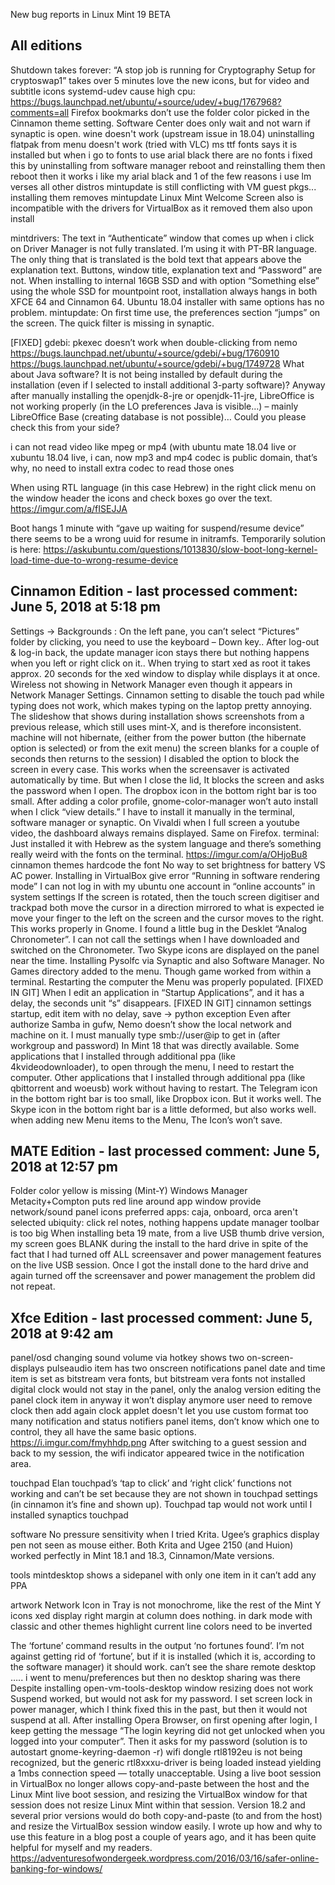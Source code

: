 New bug reports in Linux Mint 19 BETA

All editions
------------

Shutdown takes forever: “A stop job is running for Cryptography Setup for cryptoswap1” takes over 5 minutes
love the new icons, but for video and subtitle icons
systemd-udev cause high cpu: https://bugs.launchpad.net/ubuntu/+source/udev/+bug/1767968?comments=all
Firefox bookmarks don’t use the folder color picked in the Cinnamon theme setting.
Software Center does only wait and not warn if synaptic is open.
wine doesn't work (upstream issue in 18.04)
uninstalling flatpak from menu doesn't work (tried with VLC)
ms ttf fonts says it is installed but when i go to fonts to use arial black there are no fonts i fixed this by uninstalling from software manager reboot and reinstalling them then reboot then it works i like my arial black and 1 of the few reasons i use lm verses all other distros
mintupdate is still conflicting with VM guest pkgs... installing them removes mintupdate
Linux Mint Welcome Screen also is incompatible with the drivers for VirtualBox as it removed them also upon install

mintdrivers: The text in “Authenticate” window that comes up when i click on Driver Manager is not fully translated. I’m using it with PT-BR language. The only thing that is translated is the bold text that appears above the explanation text. Buttons, window title, explanation text and “Password” are not.
When installing to internal 16GB SSD and with option “Something else” using the whole SSD for mountpoint root, installation always hangs in both XFCE 64 and Cinnamon 64. Ubuntu 18.04 installer with same options has no problem.
mintupdate: On first time use, the preferences section “jumps” on the screen.
The quick filter is missing in synaptic.

[FIXED] gdebi: pkexec doesn’t work when double-clicking from nemo https://bugs.launchpad.net/ubuntu/+source/gdebi/+bug/1760910 https://bugs.launchpad.net/ubuntu/+source/gdebi/+bug/1749728
What about Java software? It is not being installed by default during the installation (even if I selected to install additional 3-party software)? Anyway after manually installing the openjdk-8-jre or openjdk-11-jre, LibreOffice is not working properly (in the LO preferences Java is visible…) – mainly LibreOffice Base (creating database is not possible)… Could you please check this from your side?

i can not read video like mpeg or mp4 (with ubuntu mate 18.04 live or xubuntu 18.04 live, i can, now mp3 and mp4 codec is public domain, that’s why, no need to install extra codec to read those ones 

When using RTL language (in this case Hebrew) in the right click menu on the window header the icons and check boxes go over the text. https://imgur.com/a/fISEJJA

Boot hangs 1 minute with “gave up waiting for suspend/resume device”
	there seems to be a wrong uuid for resume in initramfs.
	Temporarily solution is here: https://askubuntu.com/questions/1013830/slow-boot-long-kernel-load-time-due-to-wrong-resume-device


Cinnamon Edition - last processed comment: June 5, 2018 at 5:18 pm
------------------------------------------------------------------

Settings -> Backgrounds : On the left pane, you can’t select “Pictures” folder by clicking, you need to use the keyboard – Down key..
After log-out & log-in back, the update manager icon stays there but nothing happens when you left or right click on it..
When trying to start xed as root it takes approx. 20 seconds for the xed window to display while displays it at once.
Wireless not showing in Network Manager even though it appears in Network Manager Settings.
Cinnamon setting to disable the touch pad while typing does not work, which makes typing on the laptop pretty annoying.
The slideshow that shows during installation shows screenshots from a previous release, which still uses mint-X, and is therefore inconsistent. 
machine will not hibernate, (either from the power button (the hibernate option is selected) or from the exit menu) the screen blanks for a couple of seconds then returns to the session)
I disabled the option to block the screen in every case. This works when the screensaver is activated automatically by time. But when I close the lid, It blocks the screen and asks the password when I open.
The dropbox icon in the bottom right bar is too small.
After adding a color profile, gnome-color-manager won’t auto install when I click “view details.” I have to install it manually in the terminal, software manager or synaptic.
On Vivaldi when I full screen a youtube video, the dashboard always remains displayed. Same on Firefox.
terminal: Just installed it with Hebrew as the system language and there’s something really weird with the fonts on the terminal. https://imgur.com/a/OHjoBu8
cinnamon themes hardcode the font
No way to set brightness for battery VS AC power.
Installing in VirtualBox give error “Running in software rendering mode”
I can not log in with my ubuntu one account in “online accounts” in system settings
 If the screen is rotated, then the touch screen digitiser and trackpad both move the cursor in a direction mirrored to what is expected ie move your finger to the left on the screen and the cursor moves to the right. This works properly in Gnome.
I found a little bug in the Desklet “Analog Chronometer”. I can not call the settings when I have downloaded and switched on the Chronometer.
 Two Skype icons are displayed on the panel near the time.
Installing Pysolfc via Synaptic and also Software Manager. No Games directory added to the menu. Though game worked from within a terminal. Restarting the computer the Menu was properly populated.
[FIXED IN GIT] When I edit an application in “Startup Applications”, and it has a delay, the seconds unit “s” disappears.
[FIXED IN GIT] cinnamon settings startup, edit item with no delay, save -> python exception
Even after authorize Samba in gufw, Nemo doesn’t show the local network and machine on it. I must manually type smb://user@ip to get in (after workgroup and password) In Mint 18 that was directly available.
Some applications that I installed through additional ppa (like 4kvideodownloader), to open through the menu, I need to restart the computer. Other applications that I installed through additional ppa (like qbittorrent and woeusb) work without having to restart.
The Telegram icon in the bottom right bar is too small, like Dropbox icon. But it works well.
The Skype icon in the bottom right bar is a little deformed, but also works well.
when adding new Menu items to the Menu, The Icon’s won’t save.

MATE Edition - last processed comment: June 5, 2018 at 12:57 pm
---------------------------------------------------------------

Folder color yellow is missing (Mint-Y)
Windows Manager Metacity+Compton puts red line around app window
provide network/sound panel icons
preferred apps: caja, onboard, orca aren't selected
ubiquity: click rel notes, nothing happens
update manager toolbar is too big
When installing beta 19 mate, from a live USB thumb drive version, my screen goes BLANK during the install to the hard drive in spite of the fact that I had turned off ALL screensaver and power management features on the live USB session. Once I got the install done to the hard drive and again turned off the screensaver and power management the problem did not repeat.

Xfce Edition - last processed comment: June 5, 2018 at 9:42 am
--------------------------------------------------------------

panel/osd
	changing sound volume via hotkey shows two on-screen-displays
	pulseaudio item has two onscreen notifications
	panel date and time item is set as bitstream vera fonts, but bitstream vera fonts not installed
	digital clock would not stay in the panel, only the analog version
	editing the panel clock item in anyway it won’t display anymore user need to remove clock then add again
	clock applet doesn't let you use custom format
	too many notification and status notifiers panel items, don’t know which one to control, they all have the same basic options. https://i.imgur.com/fmyhhdp.png
	After switching to a guest session and back to my session, the wifi indicator appeared twice in the notification area.

touchpad
	Elan touchpad’s ‘tap to click’ and ‘right click’ functions not working and can’t be set because they are not shown in touchpad settings (in cinnamon it’s fine and shown up).
	Touchpad tap would not work until I installed synaptics touchpad

software
	No pressure sensitivity when I tried Krita. Ugee’s graphics display pen not seen as mouse either. Both Krita and Ugee 2150 (and Huion) worked perfectly in Mint 18.1 and 18.3, Cinnamon/Mate versions.


tools
	mintdesktop shows a sidepanel with only one item in it
	can’t add any PPA

artwork
	Network Icon in Tray is not monochrome, like the rest of the Mint Y icons
	xed display right margin at column does nothing. in dark mode with classic and other themes highlight current line colors need to be inverted

The ‘fortune’ command results in the output ‘no fortunes found’. I’m not against getting rid of ‘fortune’, but if it is installed (which it is, according to the software manager) it should work. 
can’t see the share remote desktop ….. i went to menu/preferences but then no desktop sharing was there
Despite installing open-vm-tools-desktop window resizing does not work
Suspend worked, but would not ask for my password. I set screen lock in power manager, which I think fixed this in the past, but then it would not suspend at all.
After installing Opera Browser, on first opening after login, I keep getting the message “The login keyring did not get unlocked when you logged into your computer”. Then it asks for my password (solution is to autostart  gnome-keyring-daemon -r)
wifi dongle rtl8192eu is not being recognized, but the generic rtl8xxxu-driver is being loaded instead yielding a 1mbs connection speed — totally unacceptable.
Using a live boot session in VirtualBox no longer allows copy-and-paste between the host and the Linux Mint live boot session, and resizing the VirtualBox window for that session does not resize Linux Mint within that session. Version 18.2 and several prior versions would do both copy-and-paste (to and from the host) and resize the VirtualBox session window easily.
	I wrote up how and why to use this feature in a blog post a couple of years ago, and it has been quite helpful for myself and my readers.
	https://adventuresofwondergeek.wordpress.com/2016/03/16/safer-online-banking-for-windows/
